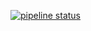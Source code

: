 
[![pipeline status](https://git.ops.esu10.org/Operations/s6-debian-docker/badges/master/pipeline.svg)](https://git.ops.esu10.org/Operations/s6-debian-docker/commits/master)
